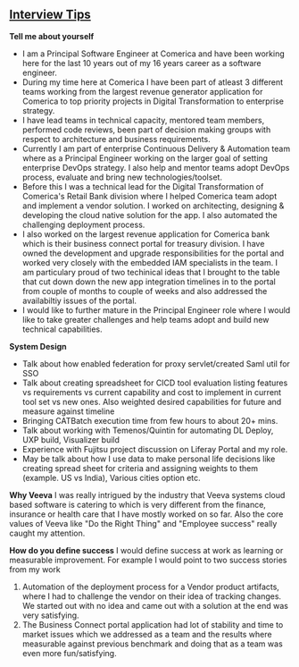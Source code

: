 ## 				**<u>Interview Tips</u>**

**Tell me about yourself**
- I am a Principal Software Engineer at Comerica and have been working here for the last 10 years out of my 16 years career as a software engineer. 
- During my time here at Comerica I have been part of atleast 3 different teams working from the largest revenue generator application for Comerica to top priority projects in Digital Transformation to enterprise strategy. 
- I have lead teams in technical capacity, mentored team members, performed code reviews, been part of decision making groups with respect to architecture and business requirements. 
- Currently I am part of enterprise Continuous Delivery & Automation team where as a Principal Engineer working on the larger goal of setting enterprise DevOps strategy. I also help and mentor teams adopt DevOps process, evaluate and bring new technologies/toolset. 
- Before this I was a technical lead for the Digital Transformation of Comerica's Retail Bank division where I helped Comerica team adopt and implement a vendor solution. I worked on architecting, designing & developing the cloud native solution for the app. I also automated the challenging deployment process. 
- I also worked on the largest revenue application for Comerica bank which is their business connect portal for treasury division. I have owned the development and upgrade responsibilities for the portal and worked very closely with the embedded IAM specialists in the team. I am particulary proud of two techinical ideas that I brought to the table that cut down down the new app integration timelines in to the portal from couple of months to couple of weeks and also addressed the availabiltiy issues of the portal.
- I would like to further mature in the Principal Engineer role where I would like to take greater challenges and help teams adopt and build new technical capabilities.


**System Design**

- Talk about how enabled federation for proxy servlet/created Saml util for SSO
- Talk about creating spreadsheet for CICD tool evaluation listing features vs requirements vs current capability and cost to implement in current tool set vs new ones. Also weighted desired capabilities for future and measure against timeline
- Bringing CATBatch execution time from few hours to about 20+ mins.
- Talk about working with Temenos/Quintin for automating DL Deploy, UXP build, Visualizer build
- Experience with Fujitsu project discussion on Liferay Portal and my role.
- May be talk about how I use data to make personal life decisions like creating spread sheet for criteria and assigning weights to them (example. US vs India), Various cities option etc.



**Why Veeva**
I was really intrigued by the industry that Veeva systems cloud based software is catering to which is very different from the finance, insurance or health care that I have mostly worked on so far. Also the core values of Veeva like "Do the Right Thing" and "Employee success" really caught my attention.

**How do you define success**
I would define success at work as learning or measurable improvement. For example I would point to two success stories from my work 
1. Automation of the deployment process for a Vendor product artifacts, where I had to challenge the vendor on their idea of tracking changes. We started out with no idea and came out with a solution at the end was very satisfying.
2. The Business Connect portal application had lot of stability and time to market issues which we addressed as a team and the results where measurable against previous benchmark and doing that as a team was even more fun/satisfying.
